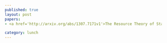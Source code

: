```yaml
---
published: true
layout: post
papers:
- <a href='http://arxiv.org/abs/1307.7171v1'>The Resource Theory of Stabilizer Computation, Veitch2013</a>

category: lunch
---
```

